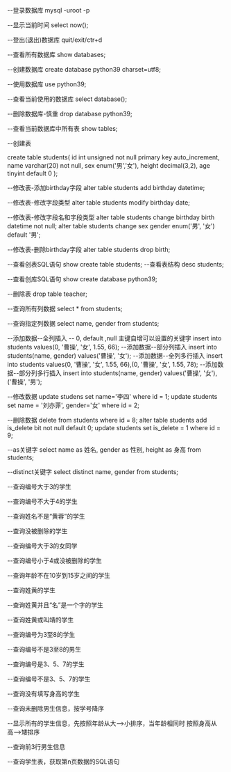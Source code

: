 --登录数据库
mysql -uroot -p

--显示当前时间
select now();


--登出(退出)数据库
quit/exit/ctr+d


--查看所有数据库
show databases;

--创建数据库
create database python39 charset=utf8;

--使用数据库
use python39;

--查看当前使用的数据库
select database();

--删除数据库-慎重
drop database python39;

--查看当前数据库中所有表
show tables;


--创建表

create table students(
	id int unsigned not null primary key auto_increment, 
	name varchar(20) not null, 
	sex enum('男','女'), 
	height decimal(3,2), 
	age tinyint default 0
);



--修改表-添加birthday字段
alter table students add birthday datetime;

--修改表-修改字段类型
alter table students modify birthday date;

--修改表-修改字段名和字段类型
alter table students change birthday birth datetime not null;
alter table students change sex gender enum('男', '女') default '男';


--修改表-删除birthday字段
alter table students drop birth;


--查看创表SQL语句
show create table students;
--查看表结构
desc students;


--查看创库SQL语句
 show create database python39;

--删除表
drop table teacher;


--查询所有列数据
select * from students;

--查询指定列数据
select name, gender from students;

--添加数据--全列插入
-- 0, default ,null 主键自增可以设置的关键字
insert into students values(0, '曹操', '女', 1.55, 66);
--添加数据--部分列插入
insert into students(name, gender) values('曹操', '女');
--添加数据--全列多行插入
insert into students values(0, '曹操', '女', 1.55, 66),(0, '曹操', '女', 1.55, 78);
--添加数据--部分列多行插入
insert into students(name, gender) values('曹操', '女'),('曹操', '男');

--修改数据
update studens set name='李四' where id = 1;
update students set name = '刘亦菲', gender='女' where id = 2;

--删除数据
delete from students where id = 8;
alter table students add is_delete bit not null default 0;
update students set is_delete = 1 where id = 9;



--as关键字
 select name as 姓名, gender as 性别, height as 身高 from students;
 
--distinct关键字
select distinct name, gender from students;


--查询编号大于3的学生

--查询编号不大于4的学生

--查询姓名不是“黄蓉”的学生

--查询没被删除的学生

--查询编号大于3的女同学

--查询编号小于4或没被删除的学生

--查询年龄不在10岁到15岁之间的学生

--查询姓黄的学生

--查询姓黄并且“名”是一个字的学生

--查询姓黄或叫靖的学生

--查询编号为3至8的学生

--查询编号不是3至8的男生

--查询编号是3、5、7的学生

--查询编号不是3、5、7的学生

--查询没有填写身高的学生


--查询未删除男生信息，按学号降序

--显示所有的学生信息，先按照年龄从大-->小排序，当年龄相同时 按照身高从高-->矮排序

--查询前3行男生信息

--查询学生表，获取第n页数据的SQL语句
